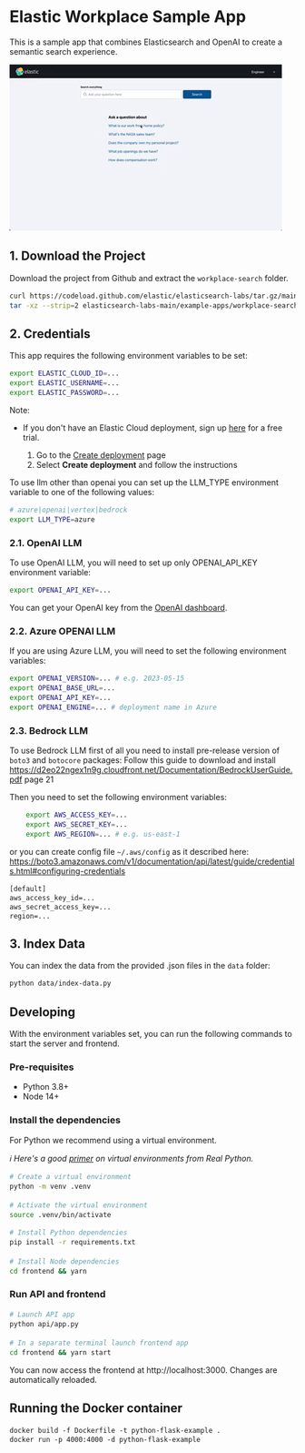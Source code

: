 # Elastic Workplace Sample App

This is a sample app that combines Elasticsearch and OpenAI to create a semantic search experience.

![Screenshot of the sample app](./app-demo.gif)

## 1. Download the Project

Download the project from Github and extract the `workplace-search` folder.

```bash
curl https://codeload.github.com/elastic/elasticsearch-labs/tar.gz/main | \
tar -xz --strip=2 elasticsearch-labs-main/example-apps/workplace-search
```

## 2. Credentials

This app requires the following environment variables to be set:

```sh
export ELASTIC_CLOUD_ID=...
export ELASTIC_USERNAME=...
export ELASTIC_PASSWORD=...
```

Note:

- If you don't have an Elastic Cloud deployment, sign up [here](https://cloud.elastic.co/registration?utm_source=github&utm_content=elasticsearch-labs-samples) for a free trial.

  1. Go to the [Create deployment](https://cloud.elastic.co/deployments/create) page
  2. Select **Create deployment** and follow the instructions


To use llm other than openai you can set up the LLM_TYPE environment variable to one of the following values:
```sh
# azure|openai|vertex|bedrock
export LLM_TYPE=azure
```

### 2.1. OpenAI LLM

To use OpenAI LLM, you will need to set up only OPENAI_API_KEY environment variable:

```sh
export OPENAI_API_KEY=...
```
You can get your OpenAI key from the [OpenAI dashboard](https://platform.openai.com/account/api-keys).
### 2.2. Azure OPENAI LLM

If you are using Azure LLM, you will need to set the following environment variables:

```sh
export OPENAI_VERSION=... # e.g. 2023-05-15
export OPENAI_BASE_URL=...
export OPENAI_API_KEY=...
export OPENAI_ENGINE=... # deployment name in Azure
```

### 2.3. Bedrock LLM

To use Bedrock LLM first of all you need to install pre-release version of `boto3` and `botocore` packages:
Follow this guide to download and install https://d2eo22ngex1n9g.cloudfront.net/Documentation/BedrockUserGuide.pdf page 21

Then you need to set the following environment variables:
    
```sh
    export AWS_ACCESS_KEY=...
    export AWS_SECRET_KEY=...
    export AWS_REGION=... # e.g. us-east-1
```
or you can create config file `~/.aws/config` as it described here:
https://boto3.amazonaws.com/v1/documentation/api/latest/guide/credentials.html#configuring-credentials

```
[default]
aws_access_key_id=...
aws_secret_access_key=...
region=...
```

## 3. Index Data

You can index the data from the provided .json files in the `data` folder:

```sh
python data/index-data.py
```

## Developing

With the environment variables set, you can run the following commands to start the server and frontend.

### Pre-requisites

- Python 3.8+
- Node 14+

### Install the dependencies

For Python we recommend using a virtual environment.

_ℹ️ Here's a good [primer](https://realpython.com/python-virtual-environments-a-primer) on virtual environments from Real Python._

```sh
# Create a virtual environment
python -m venv .venv

# Activate the virtual environment
source .venv/bin/activate
```

```sh
# Install Python dependencies
pip install -r requirements.txt

# Install Node dependencies
cd frontend && yarn
```

### Run API and frontend

```sh
# Launch API app
python api/app.py

# In a separate terminal launch frontend app
cd frontend && yarn start
```

You can now access the frontend at http://localhost:3000. Changes are automatically reloaded.

## Running the Docker container

```
docker build -f Dockerfile -t python-flask-example .
docker run -p 4000:4000 -d python-flask-example
```
